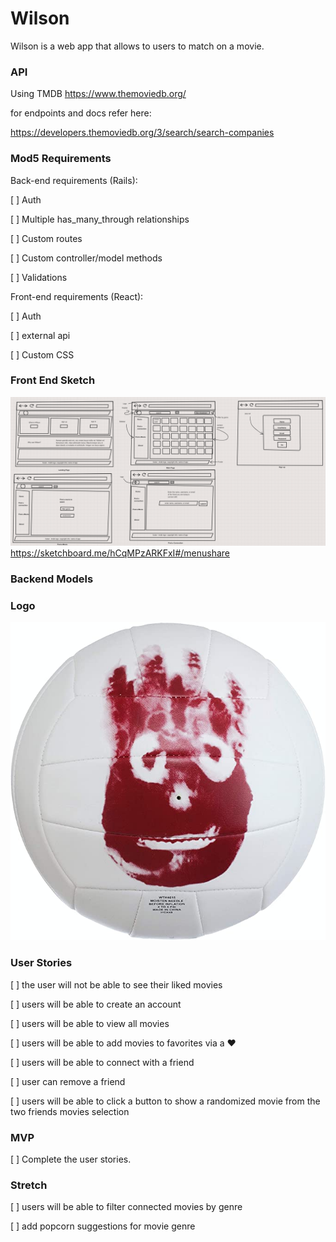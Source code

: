 # Wilson

Wilson is a web app that allows to users to match on a movie. 

### API

Using TMDB https://www.themoviedb.org/

for endpoints and docs refer here:

https://developers.themoviedb.org/3/search/search-companies

### Mod5 Requirements

Back-end requirements (Rails):

[ ] Auth

[ ] Multiple has_many_through relationships

[ ] Custom routes 

[ ] Custom controller/model methods

[ ] Validations

 Front-end requirements (React):

[ ] Auth

[ ] external api

[ ] Custom CSS



### Front End Sketch 
![alt text](image/sketch.png)
https://sketchboard.me/hCqMPzARKFxI#/menushare

### Backend Models



### Logo

![alt text](image/wilson.jpg)


### User Stories

[ ] the user will not be able to see their liked movies

[ ] users will be able to create an account
<!-- name, username, email, password -->

[ ] users will be able to view all movies

[ ] users will be able to add movies to favorites via a :heart:
<!-- Via a heart icon  -->

[ ] users will be able to connect with a friend
<!-- will search database for that users credentials -->

[ ] user can remove a friend

[ ] users will be able to click a button to show a randomized movie from the two friends movies selection 
<!-- compare the two databases and find all that match -->

### MVP 

[ ] Complete the user stories. 

### Stretch 

 [ ] users will be able to filter connected movies by genre

 [ ] add popcorn suggestions for movie genre
